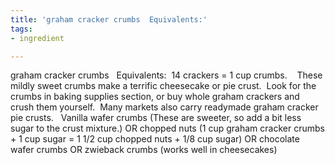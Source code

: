 ```yaml
---
title: 'graham cracker crumbs  Equivalents:'
tags:
- ingredient

---
```

graham cracker crumbs   Equivalents:  14 crackers = 1 cup crumbs.    These mildly sweet crumbs make a terrific cheesecake or pie crust.  Look for the crumbs in baking supplies section, or buy whole graham crackers and crush them yourself.  Many markets also carry readymade graham cracker pie crusts.   Vanilla wafer crumbs (These are sweeter, so add a bit less sugar to the crust mixture.) OR chopped nuts (1 cup graham cracker crumbs + 1 cup sugar = 1 1/2 cup chopped nuts + 1/8 cup sugar) OR chocolate wafer crumbs OR zwieback crumbs (works well in cheesecakes)
